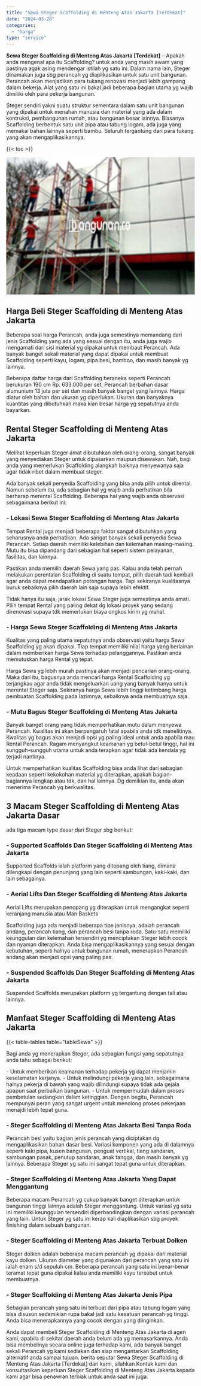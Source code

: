 ```yaml
---
title: "Sewa Steger Scaffolding di Menteng Atas Jakarta [Terdekat]"
date: "2024-03-28"
categories: 
  - "harga"
type: "service"
---
```


**Sewa Steger Scaffolding di Menteng Atas Jakarta \[Terdekat\]** – Apakah anda mengenal apa itu Scaffolding? untuk anda yang masih awam yang pastinya agak asing mendengar istilah yg satu ini. Dalam nama lain, Steger dinamakan juga sbg perancah yg diaplikasikan untuk satu unit bangunan. Perancah akan menjadikan para tukang renovasi menjadi lebih gampang dalam bekerja. Alat yang satu ini bakal jadi beberapa bagian utama yg wajib dimiliki oleh para pekerja bangunan.

Steger sendiri yakni suatu struktur sementara dalam satu unit bangunan yang dipakai untuk menahan manusia dan material yang ada dalam kontruksi, pembangunan rumah, atau bangunan besar lainnya. Biasanya Scaffolding berbentuk satu unit pipa atau tabung logam, ada juga yang memakai bahan lainnya seperti bambu. Seluruh tergantung dari para tukang yang akan mengaplikasikannya.

{{< toc >}}

![Sewa Steger Scaffolding di Menteng Atas Jakarta [Terdekat]](/images/sewa-scaffolding-steger-07.png)

## Harga Beli Steger Scaffolding di Menteng Atas Jakarta

Beberapa soal harga Perancah, anda juga semestinya memandang dari jenis Scaffolding yang ada yang sesuai dengan itu, anda juga wajib mengamati dari sisi material yg dipakai untuk membaut Perancah. Ada banyak banget sekali material yang dapat dipakai untuk membuat Scaffolding seperti kayu, logam, pipa besi, bamboo, dan masih banyak yg lainnya.

Beberapa daftar harga dari Scaffolding beraneka seperti Perancah berukuran 190 cm Rp. 633.000 per set, Perancah berbahan dasar alumunium 13 juta per set dan masih banyak banget yang lainnya. Harga diatur oleh bahan dan ukuran yg diperlukan. Ukuran dan banyaknya kuantitas yang dibutuhkan maka kian besar harga yg sepatutnya anda bayarkan.

## Rental Steger Scaffolding di Menteng Atas Jakarta

Melihat keperluan Steger amat dibutuhkan oleh orang-orang, sangat banyak yang menyediakan Steger untuk dipasarkan maupun disewakan. Nah, bagi anda yang memerlukan Scaffolding alangkah baiknya menyewanya saja agar tidak ribet dalam membuat steger.

Ada banyak sekali penyedia Scaffolding yang bisa anda pilih untuk dirental. Namun sebelum itu, ada sebagian hal yg wajib anda perhatikan bila berharap merental Scaffolding. Beberapa hal yang wajib anda observasi sebagaimana berikut ini:

### \- Lokasi Sewa Steger Scaffolding di Menteng Atas Jakarta

Tempat Rental juga menjadi beberapa faktor sangat dibutuhkan yang seharusnya anda perhatikan. Ada sangat banyak sekali penyedia Sewa Perancah. Setiap daerah memiliki kelebihan dan kelemahan masing-masing. Mutu itu bisa dipandang dari sebagian hal seperti sistem pelayanan, fasilitas, dan lainnya.

Pastikan anda memilih daerah Sewa yang pas. Kalau anda telah pernah melakukan perentalan Scaffolding di suatu tempat, pilih daerah tadi kembali agar anda dapat mendapatkan potongan harga. Tapi sekiranya kualitasnya buruk sebaiknya pilih daerah lain saja supaya lebih efektif.

Tidak hanya itu saja, jarak lokasi Sewa Steger juga semestinya anda amati. Pilih tempat Rental yang paling dekat dg lokasi proyek yang sedang direnovasi supaya tdk memerlukan biaya ongkos kirim yg mahal.

### \- Harga Sewa Steger Scaffolding di Menteng Atas Jakarta

Kualitas yang paling utama sepatutnya anda observasi yaitu harga Sewa Scaffolding yg akan dipakai. Tiap tempat memiliki nilai harga yang berlainan dalam memberikan harga Sewa terhadap pelanggannya. Pastikan anda memutuskan harga Rental yg tepat.

Harga Sewa yg lebih murah pastinya akan menjadi pencarian orang-orang. Maka dari itu, bagusnya anda mencari harga Rental Scaffolding yg terjangkau agar anda tidak mengeluarkan uang yang banyak hanya untuk merental Steger saja. Sekiranya harga Sewa lebih tinggi ketimbang harga pembuatan Scaffolding pada lazimnya, sebaiknya anda membuatnya saja.

### \- Mutu Bagus Steger Scaffolding di Menteng Atas Jakarta

Banyak banget orang yang tidak memperhatikan mutu dalam menyewa Perancah. Kwalitas ini akan berpengaruh fatal apabila anda tdk menelitinya. Kwalitas yg bagus akan menjadi opsi yg paling ideal untuk anda apabila mau Rental Perancah. Ragam menyangkut keamanan yg betul-betul tinggi, hal ini sungguh-sungguh utama untuk anda terapkan agar tidak ada kendala yg terjadi nantinya.

Untuk memperhatikan kualitas Scaffolding bisa anda lihat dari sebagian keadaan seperti kekokohan material yg diterapkan, apakah bagian-bagiannya lengkap atau tdk, dan hal lainnya. Dg demikian itu, anda akan menerima Perancah yg berkwalitas.

## 3 Macam Steger Scaffolding di Menteng Atas Jakarta Dasar

ada tiga macam type dasar dari Steger sbg berikut:

### \- Supported Scaffolds Dan Steger Scaffolding di Menteng Atas Jakarta

Supported Scaffolds ialah platform yang ditopang oleh tiang, dimana dilengkapi dengan penunjang yang lain seperti sambungan, kaki-kaki, dan lain sebagainya.

### \- Aerial Lifts Dan Steger Scaffolding di Menteng Atas Jakarta

Aerial Lifts merupakan penopang yg diterapkan untuk mengangkat seperti keranjang manusia atau Man Baskets

Scaffolding juga ada menjadi beberapa tipe jenisnya, adalah perancah andang, perancah tiang, dan perancah besi tanpa roda. Satu-satu memiliki keunggulan dan kelemahan tersendiri yg menciptakan Steger lebih cocok dan nyaman diterapkan. Anda bisa mengaplikasikannya yang sesuai dengan kebutuhan, seperti halnya untuk bangunan rumah, menerapkan Perancah andang akan menjadi opsi yang paling pas.

### \- Suspended Scaffolds Dan Steger Scaffolding di Menteng Atas Jakarta

Suspended Scaffolds merupakan platform yg tergantung dengan tali atau lainnya.

## Manfaat Steger Scaffolding di Menteng Atas Jakarta

{{< table-tables table="tableSewa" >}}

Bagi anda yg menerapkan Steger, ada sebagian fungsi yang sepatutnya anda tahu sebagai berikut:

\- Untuk memberikan keamanan terhadap pekerja yg dapat menjamin keselamatan kerjanya. - Untuk melindungi pekerja yang lain, sebagaimana halnya pekerja di bawah yang wajib dilindungi supaya tidak ada gejala apapun saat perbaikan bangunan. - Untuk mempermudah dalam proses pembetulan sedangkan dalam ketinggian. Dengan begitu, Perancah mempunyai peran yang sangat urgent untuk menolong proses pekerjaan menajdi lebih tepat guna.

### \- Steger Scaffolding di Menteng Atas Jakarta Besi Tanpa Roda

Perancah besi yaitu bagian jenis perancah yang diciptakan dg mengaplikasikan bahan dasar besi. Variasi komponen yang ada di dalamnya seperti kaki pipa, kusen bangunan, penguat vertikal, tiang sandaran, sambungan pasak, penutup sandaran, anak tangga, dan masih banyak yg lainnya. Beberapa Steger yg satu ini sangat tepat guna untuk diterapkan.

### \- Steger Scaffolding di Menteng Atas Jakarta Yang Dapat Menggantung

Beberapa macam Perancah yg cukup banyak banget diterapkan untuk bangunan tinggi lainnya adalah Steger menggantung. Untuk variasi yg satu ini memiliki keunggulan tersendiri diperbandingkan dengan variasi perancah yang lain. Untuk Steger yg satu ini kerap kali diaplikasikan sbg proyek finishing dalam sebuah bangunan.

### \- Steger Scaffolding di Menteng Atas Jakarta Terbuat Dolken

Steger dolken adalah beberapa macam perancah yg dipakai dari material kayu dolken. Ukuran diameter yang digunakan dari perancah yang satu ini ialah enam s/d sepuluh cm. Beberapa perancah yang satu ini benar-benar teramat tepat guna dipakai kalau anda memiliki kayu tersebut untuk membuatnya.

### \- Steger Scaffolding di Menteng Atas Jakarta Jenis Pipa

Sebagian perancah yang satu ini terbuat dari pipa atau tabung logam yang bisa disusun sedemikian rupa bakal jadi satu kesatuan perancah yg tinggi. Anda bisa menerapkannya yang cocok dengan yang diinginkan.

Anda dapat membeli Steger Scaffolding di Menteng Atas Jakarta di agen kami, apabila di sekitar daerah anda belum ada yg memasarkannya. Anda bisa membelinya secara online juga terhadap kami, ada banyak banget sekali Perancah yg kami sediakan dan siap mengantarkan Scaffolding alternatif anda sampai tujuan. berita seputar Sewa Steger Scaffolding di Menteng Atas Jakarta \[Terdekat\] dari kami, silahkan Kontak kami dan konsultasikan keperluan Steger Scaffolding di Menteng Atas Jakarta kepada kami agar bisa penawran terbiak untuk anda saat ini juga.
